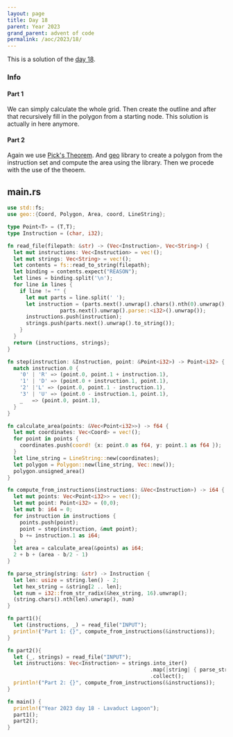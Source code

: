 ```yaml
---
layout: page
title: Day 18
parent: Year 2023
grand_parent: advent of code
permalink: /aoc/2023/18/
---
```


This is a solution of the [day 18](https://adventofcode.com/2023/day/18).

### Info

#### Part 1

We can simply calculate the whole grid. Then create the outline and after that recursively fill in the polygon from a starting node. This solution is actually in here anymore.

#### Part 2

Again we use [Pick's Theorem](https://en.wikipedia.org/wiki/Pick%27s_theorem). And [geo](https://docs.rs/geo/latest/geo/) library to create a polygon from the instruction set and compute the area using the library. Then we procede with the use of the theoem.

## main.rs

```rs
use std::fs;
use geo::{Coord, Polygon, Area, coord, LineString};

type Point<T> = (T,T);
type Instruction = (char, i32);

fn read_file(filepath: &str) -> (Vec<Instruction>, Vec<String>) {
  let mut instructions: Vec<Instruction> = vec!();
  let mut strings: Vec<String> = vec!();
  let contents = fs::read_to_string(filepath);
  let binding = contents.expect("REASON");
  let lines = binding.split('\n');
  for line in lines {
    if line != "" {
      let mut parts = line.split(' ');
      let instruction = (parts.next().unwrap().chars().nth(0).unwrap(),
                 parts.next().unwrap().parse::<i32>().unwrap());
      instructions.push(instruction);
      strings.push(parts.next().unwrap().to_string());
    }
  }
  return (instructions, strings);
}

fn step(instruction: &Instruction, point: &Point<i32>) -> Point<i32> {
  match instruction.0 {
    '0' | 'R' => (point.0, point.1 + instruction.1),
    '1' | 'D' => (point.0 + instruction.1, point.1),
    '2' |'L' => (point.0, point.1 - instruction.1),
    '3' | 'U' => (point.0 - instruction.1, point.1),
    _   => (point.0, point.1),
  }
}

fn calculate_area(points: &Vec<Point<i32>>) -> f64 {
  let mut coordinates: Vec<Coord> = vec!();
  for point in points {
    coordinates.push(coord! {x: point.0 as f64, y: point.1 as f64 });
  }
  let line_string = LineString::new(coordinates);
  let polygon = Polygon::new(line_string, Vec::new());
  polygon.unsigned_area()
}

fn compute_from_instructions(instructions: &Vec<Instruction>) -> i64 {
  let mut points: Vec<Point<i32>> = vec!();
  let mut point: Point<i32> = (0,0);
  let mut b: i64 = 0;
  for instruction in instructions {
    points.push(point);
    point = step(instruction, &mut point);
    b += instruction.1 as i64;
  }
  let area = calculate_area(&points) as i64;
  2 + b + (area - b/2 - 1)
}

fn parse_string(string: &str) -> Instruction {
  let len: usize = string.len() - 2;
  let hex_string = &string[2 .. len];
  let num = i32::from_str_radix(&hex_string, 16).unwrap();
  (string.chars().nth(len).unwrap(), num)
}

fn part1(){
  let (instructions, _) = read_file("INPUT");
  println!("Part 1: {}", compute_from_instructions(&instructions));
}

fn part2(){
  let (_, strings) = read_file("INPUT");
  let instructions: Vec<Instruction> = strings.into_iter()
                                              .map(|string| { parse_string(&string) })
                                              .collect();
  println!("Part 2: {}", compute_from_instructions(&instructions));
}

fn main() {
  println!("Year 2023 day 18 - Lavaduct Lagoon");
  part1();
  part2();
}
```
